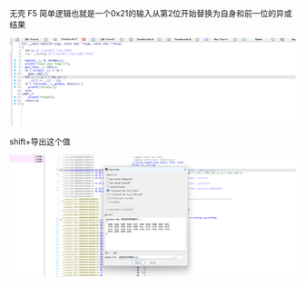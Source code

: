 无壳
F5 简单逻辑也就是一个0x21的输入从第2位开始替换为自身和前一位的异或结果

![](attachments/Pasted%20image%2020230424132342.png)

shift+导出这个值

![](attachments/Pasted%20image%2020230424132250.png)


